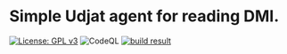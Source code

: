 # Simple Udjat agent for reading DMI.

[![License: GPL v3](https://img.shields.io/badge/License-GPL%20v3-blue.svg)](https://www.gnu.org/licenses/gpl-3.0)
![CodeQL](https://github.com/PerryWerneck/udjat-module-dmi/workflows/CodeQL/badge.svg?branch=master)
[![build result](https://build.opensuse.org/projects/home:PerryWerneck:udjat/packages/udjat-module-dmi/badge.svg?type=percent)](https://build.opensuse.org/package/show/home:PerryWerneck:udjat/udjat-module-dmi)
